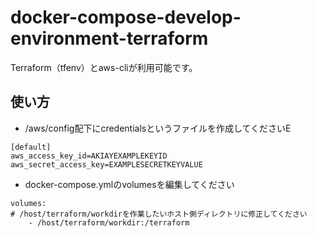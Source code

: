 # docker-compose-develop-environment-terraform
Terraform（tfenv）とaws-cliが利用可能です。

## 使い方
- /aws/config配下にcredentialsというファイルを作成してくださいE
```credentials
[default]
aws_access_key_id=AKIAYEXAMPLEKEYID
aws_secret_access_key=EXAMPLESECRETKEYVALUE
```

- docker-compose.ymlのvolumesを編集してください
```yaml: docker-compose.yml
volumes:
# /host/terraform/workdirを作業したいホスト側ディレクトリに修正してください
    - /host/terraform/workdir:/terraform
```